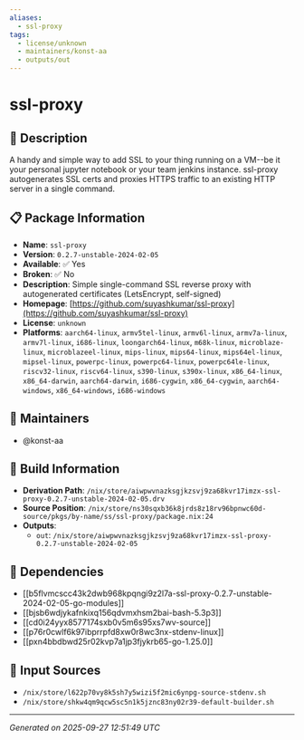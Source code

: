 ```yaml
---
aliases:
  - ssl-proxy
tags:
  - license/unknown
  - maintainers/konst-aa
  - outputs/out
---
```


# ssl-proxy

## 📝 Description

A handy and simple way to add SSL to your thing running on a VM--be it your personal jupyter
notebook or your team jenkins instance. ssl-proxy autogenerates SSL certs and proxies
HTTPS traffic to an existing HTTP server in a single command.


## 📋 Package Information

- **Name**: `ssl-proxy`
- **Version**: `0.2.7-unstable-2024-02-05`
- **Available**: ✅ Yes
- **Broken**: ✅ No
- **Description**: Simple single-command SSL reverse proxy with autogenerated certificates (LetsEncrypt, self-signed)
- **Homepage**: [https://github.com/suyashkumar/ssl-proxy](https://github.com/suyashkumar/ssl-proxy)
- **License**: `unknown`
- **Platforms**: `aarch64-linux`, `armv5tel-linux`, `armv6l-linux`, `armv7a-linux`, `armv7l-linux`, `i686-linux`, `loongarch64-linux`, `m68k-linux`, `microblaze-linux`, `microblazeel-linux`, `mips-linux`, `mips64-linux`, `mips64el-linux`, `mipsel-linux`, `powerpc-linux`, `powerpc64-linux`, `powerpc64le-linux`, `riscv32-linux`, `riscv64-linux`, `s390-linux`, `s390x-linux`, `x86_64-linux`, `x86_64-darwin`, `aarch64-darwin`, `i686-cygwin`, `x86_64-cygwin`, `aarch64-windows`, `x86_64-windows`, `i686-windows`
## 👥 Maintainers

- @konst-aa


## 🔧 Build Information

- **Derivation Path**: `/nix/store/aiwpwvnazksgjkzsvj9za68kvr17imzx-ssl-proxy-0.2.7-unstable-2024-02-05.drv`
- **Source Position**: `/nix/store/ns30sqxb36k8jrds8z18rv96bpnwc60d-source/pkgs/by-name/ss/ssl-proxy/package.nix:24`
- **Outputs**:
  - `out`:  `/nix/store/aiwpwvnazksgjkzsvj9za68kvr17imzx-ssl-proxy-0.2.7-unstable-2024-02-05`

## 🔗 Dependencies

- [[b5flvmcscc43k2dwb968kpqngi9z2l7a-ssl-proxy-0.2.7-unstable-2024-02-05-go-modules]]
- [[bjsb6wdjykafnkixq156qdvmxhsm2bai-bash-5.3p3]]
- [[cd0i24yyx8577174sxb0v5m6s95xs7wv-source]]
- [[p76r0cwlf6k97ibprrpfd8xw0r8wc3nx-stdenv-linux]]
- [[pxn4bbdbwd25r02kvp7a1jp3fjykrb65-go-1.25.0]]

## 📁 Input Sources

- `/nix/store/l622p70vy8k5sh7y5wizi5f2mic6ynpg-source-stdenv.sh`
- `/nix/store/shkw4qm9qcw5sc5n1k5jznc83ny02r39-default-builder.sh`

---
*Generated on 2025-09-27 12:51:49 UTC*
